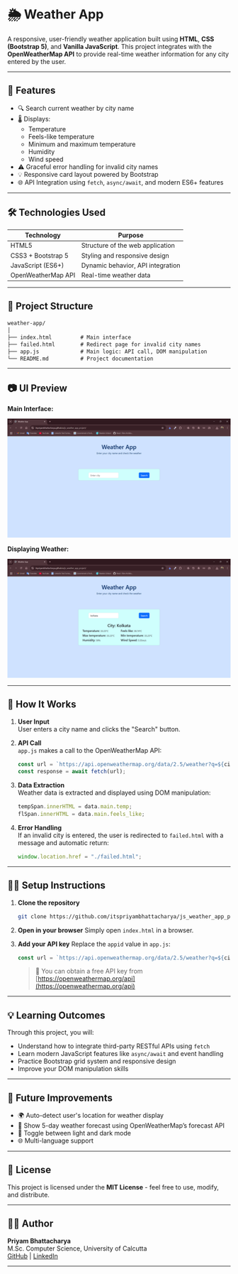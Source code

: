 # 🌦️ Weather App

A responsive, user-friendly weather application built using **HTML**, **CSS (Bootstrap 5)**, and **Vanilla JavaScript**. This project integrates with the **OpenWeatherMap API** to provide real-time weather information for any city entered by the user.

---

## 📌 Features

- 🔍 Search current weather by city name
- 🌡️ Displays:
  - Temperature
  - Feels-like temperature
  - Minimum and maximum temperature
  - Humidity
  - Wind speed
- ⚠️ Graceful error handling for invalid city names
- 💡 Responsive card layout powered by Bootstrap
- 🌐 API Integration using `fetch`, `async/await`, and modern ES6+ features

---

## 🛠️ Technologies Used

| Technology         | Purpose                           |
| ------------------ | --------------------------------- |
| HTML5              | Structure of the web application  |
| CSS3 + Bootstrap 5 | Styling and responsive design     |
| JavaScript (ES6+)  | Dynamic behavior, API integration |
| OpenWeatherMap API | Real-time weather data            |

---

## 📂 Project Structure

```
weather-app/
│
├── index.html         # Main interface
├── failed.html        # Redirect page for invalid city names
├── app.js             # Main logic: API call, DOM manipulation
└── README.md          # Project documentation
```

---

## 📷 UI Preview

**Main Interface:**

![Weather App Main UI](./images/home.png)

**Displaying Weather:**

![Failed Page](./images/after_search.png)

---

## 🧪 How It Works

1. **User Input**  
   User enters a city name and clicks the "Search" button.

2. **API Call**  
   `app.js` makes a call to the OpenWeatherMap API:

   ```js
   const url = `https://api.openweathermap.org/data/2.5/weather?q=${cityVal}&units=metric&appid=<YOUR_API_KEY>`;
   const response = await fetch(url);
   ```

3. **Data Extraction**  
   Weather data is extracted and displayed using DOM manipulation:

   ```js
   tempSpan.innerHTML = data.main.temp;
   flSpan.innerHTML = data.main.feels_like;
   ```

4. **Error Handling**  
   If an invalid city is entered, the user is redirected to `failed.html` with a message and automatic return:

   ```js
   window.location.href = "./failed.html";
   ```

---

## 🧑‍💻 Setup Instructions

1. **Clone the repository**

   ```bash
   git clone https://github.com/itspriyambhattacharya/js_weather_app_project.git
   ```

2. **Open in your browser**
   Simply open `index.html` in a browser.

3. **Add your API key**
   Replace the `appid` value in `app.js`:

   ```js
   const url = `https://api.openweathermap.org/data/2.5/weather?q=${cityVal}&units=metric&appid=YOUR_API_KEY`;
   ```

   > 🔐 You can obtain a free API key from [https://openweathermap.org/api](https://openweathermap.org/api)

---

## 💡 Learning Outcomes

Through this project, you will:

- Understand how to integrate third-party RESTful APIs using `fetch`
- Learn modern JavaScript features like `async/await` and event handling
- Practice Bootstrap grid system and responsive design
- Improve your DOM manipulation skills

---

## 🚀 Future Improvements

- 🌍 Auto-detect user's location for weather display
- 📆 Show 5-day weather forecast using OpenWeatherMap’s forecast API
- 🌙 Toggle between light and dark mode
- 🌐 Multi-language support

---

## 📃 License

This project is licensed under the **MIT License** - feel free to use, modify, and distribute.

---

## 🙋‍♂️ Author

**Priyam Bhattacharya**  
M.Sc. Computer Science, University of Calcutta  
[GitHub](https://github.com/itspriyam) | [LinkedIn](https://www.linkedin.com/in/iyspriyambhattacharya)

---
